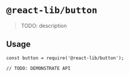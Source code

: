 # `@react-lib/button`

> TODO: description

## Usage

```
const button = require('@react-lib/button');

// TODO: DEMONSTRATE API
```
